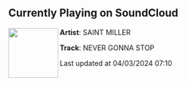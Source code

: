 ## Currently Playing on SoundCloud

[<img align="left" width="100" src="https://i1.sndcdn.com/artworks-bDCexcICJumpoeKM-J3l9Zw-t500x500.jpg">](https://soundcloud.com/saint-baek/never-gonna-stop-2)

**Artist**: SAINT MILLER 

**Track**: NEVER GONNA STOP

Last updated at 04/03/2024 07:10
